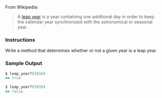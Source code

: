 From Wikipedia:

> A [leap year](http://en.wikipedia.org/wiki/Leap_year) is a year containing
> one additional day in order to keep the calendar year synchronized with the
> astronomical or seasonal year.

### Instructions

Write a method that determines whether or not a given year is a leap year.

### Sample Output

```ruby
$ leap_year?(2016)
=> true

$ leap_year?(2010)
=> false
```

